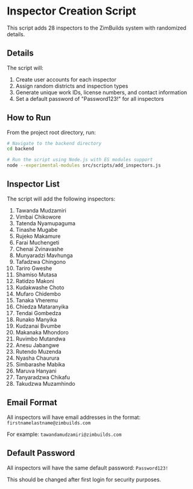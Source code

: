 # Inspector Creation Script

This script adds 28 inspectors to the ZimBuilds system with randomized details.

## Details

The script will:
1. Create user accounts for each inspector
2. Assign random districts and inspection types
3. Generate unique work IDs, license numbers, and contact information
4. Set a default password of "Password123!" for all inspectors

## How to Run

From the project root directory, run:

```bash
# Navigate to the backend directory
cd backend

# Run the script using Node.js with ES modules support
node --experimental-modules src/scripts/add_inspectors.js
```

## Inspector List

The script will add the following inspectors:
1. Tawanda Mudzamiri
2. Vimbai Chikowore
3. Tatenda Nyamupaguma
4. Tinashe Mugabe
5. Rujeko Makamure
6. Farai Muchengeti
7. Chenai Zvinavashe
8. Munyaradzi Mavhunga
9. Tafadzwa Chingono
10. Tariro Gweshe
11. Shamiso Mutasa
12. Ratidzo Makoni
13. Kudakwashe Choto
14. Mufaro Chidembo
15. Tanaka Vheremu
16. Chiedza Mataranyika
17. Tendai Gombedza
18. Runako Manyika
19. Kudzanai Bvumbe
20. Makanaka Mhondoro
21. Ruvimbo Mutandwa
22. Anesu Jabangwe
23. Rutendo Muzenda
24. Nyasha Chaurura
25. Simbarashe Mabika
26. Maruva Hanyani
27. Tanyaradzwa Chikafu
28. Takudzwa Muzamhindo

## Email Format

All inspectors will have email addresses in the format:
`firstnamelastname@zimbuilds.com`

For example: `tawandamudzamiri@zimbuilds.com`

## Default Password

All inspectors will have the same default password: `Password123!`

This should be changed after first login for security purposes.
